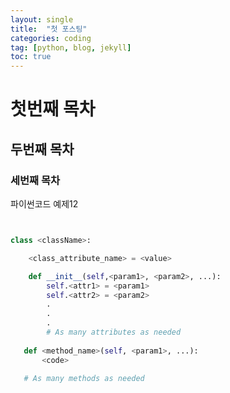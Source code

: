 ```yaml
---
layout: single
title:  "첫 포스팅"
categories: coding
tag: [python, blog, jekyll]
toc: true
---
```


# 첫번째 목차

## 두번째 목차

### 세번째 목차

파이썬코드 예제12
```python


class <className>:

    <class_attribute_name> = <value>

    def __init__(self,<param1>, <param2>, ...):
        self.<attr1> = <param1>
        self.<attr2> = <param2>
        .
        .
        .
        # As many attributes as needed
    
   def <method_name>(self, <param1>, ...):
       <code>
       
   # As many methods as needed

   ```